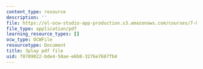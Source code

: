 ```yaml
---
content_type: resource
description: ''
file: https://ol-ocw-studio-app-production.s3.amazonaws.com/courses/7-01sc-fundamentals-of-biology-fall-2011/f8709022bde458aee6b83276e7687fb4_reYwbnuhFU0.pdf
file_type: application/pdf
learning_resource_types: []
ocw_type: OCWFile
resourcetype: Document
title: 3play pdf file
uid: f8709022-bde4-58ae-e6b8-3276e7687fb4
---
```

